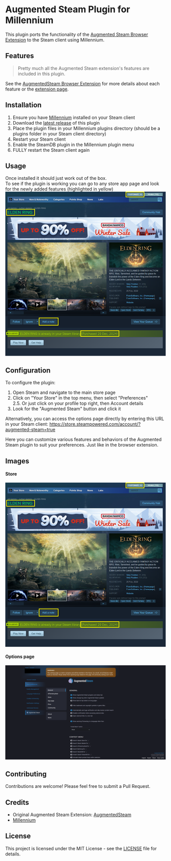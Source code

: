 # Augmented Steam Plugin for Millennium
This plugin ports the functionality of the [Augmented Steam Browser Extension](https://github.com/IsThereAnyDeal/AugmentedSteam) to the Steam client using Millennium. 

## Features

> Pretty much all the Augmented Steam extension's features are included in this plugin.

See the [AugmentedSteam Browser Extension](https://github.com/IsThereAnyDeal/AugmentedSteam) for more details about
each feature or the [extension page](https://augmentedsteam.com/).

## Installation

1. Ensure you have [Millennium](https://github.com/shdwmtr/millennium) installed on your Steam client
2. Download the [latest release](https://github.com/tddebart/AugmentedSteam-Extension-Plugin/releases) of this plugin
3. Place the plugin files in your Millennium plugins directory (should be a plugins folder in your Steam client
   directory)
4. Restart your Steam client
5. Enable the SteamDB plugin in the Millennium plugin menu
6. FULLY restart the Steam client again

## Usage

Once installed it should just work out of the box.
<br>
To see if the plugin is working you can go to any store app page and look for the newly added features (highlighted in
yellow)
![Augmented Steam features](Images/steam_store.png)

## Configuration

To configure the plugin:

1. Open Steam and navigate to the main store page
2. Click on "Your Store" in the top menu, then select "Preferences"
   <br>2.5. Or just click on your profile top right, then Account details
3. Look for the "Augmented Steam" button and click it

Alternatively, you can access the options page directly by entering this URL in your Steam client:
https://store.steampowered.com/account/?augmented-steam=true

Here you can customize various features and behaviors of the Augmented Steam plugin to suit your preferences. Just like
in the
browser extension.

## Images

#### Store

![Augmented Steam store page](Images/steam_store.png)

#### Options page

![Augmented Steam options](Images/augmented_steam_options.png)

## Contributing

Contributions are welcome! Please feel free to submit a Pull Request.

## Credits

- Original Augmented Steam Extension: [AugmentedSteam](https://github.com/IsThereAnyDeal/AugmentedSteam)
- [Millennium](https://github.com/shdwmtr/millennium)

## License

This project is licensed under the MIT License - see the [LICENSE](LICENSE) file for details.

